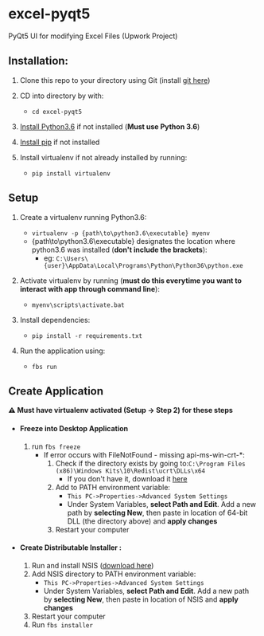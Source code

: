# excel-pyqt5
PyQt5 UI for modifying Excel Files (Upwork Project)

## Installation:
1. Clone this repo to your directory using Git (install [git here](https://git-scm.com/downloads))


2. CD into directory by with:
    - `cd excel-pyqt5`


3. [Install Python3.6](https://www.python.org/downloads/release/python-360/) if not installed (**Must use Python 3.6**)


4. [Install pip](https://pip.pypa.io/en/stable/installing/) if not installed


5. Install virtualenv if not already installed by running:
    - `pip install virtualenv`


## Setup
1. Create a virtualenv running Python3.6:
    - `virtualenv -p {path\to\python3.6\executable} myenv`
    - {path\to\python3.6\executable} designates the location where python3.6 was installed (**don't include the brackets**):
        - eg:  `C:\Users\{user}\AppData\Local\Programs\Python\Python36\python.exe`


2. Activate virtualenv by running (**must do this everytime you want to interact with app through command line**):
    - `myenv\scripts\activate.bat`


3. Install dependencies:
    - `pip install -r requirements.txt`


4. Run the application using:
    - `fbs run`

## Create Application
**:warning: Must have virtualenv activated (Setup -> Step 2) for these steps**

* #### Freeze into Desktop Application
    1. run `fbs freeze`
        * If error occurs with FileNotFound - missing api-ms-win-crt-*:
            1. Check if the directory exists by going to:`C:\Program Files (x86)\Windows Kits\10\Redist\ucrt\DLLs\x64`
                - If you don't have it, download it [here](https://developer.microsoft.com/en-us/windows/downloads/windows-10-sdk/)
            2. Add to PATH environment variable:
                * `This PC->Properties->Advanced System Settings`
                * Under System Variables, **select Path and Edit**. Add a new path by **selecting New**, then paste in location of 64-bit DLL (the directory above) and **apply changes**
            3. Restart your computer


* #### Create Distributable Installer :
    1. Run and install NSIS ([download here](https://sourceforge.net/projects/nsis/files/NSIS%203/3.06.1/nsis-3.06.1-setup.exe/download?use_mirror=iweb&download=))
    2. Add NSIS directory to PATH environment variable:
        * `This PC->Properties->Advanced System Settings`
        * Under System Variables, **select Path and Edit**. Add a new path by **selecting New**, then paste in location of NSIS and **apply changes**
    3. Restart your computer
    3. Run `fbs installer`
